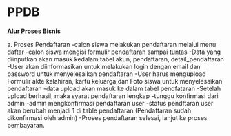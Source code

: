 # PPDB
**Alur Proses Bisnis**

a. Proses Pendaftaran
-calon siswa melakukan pendaftaran melalui menu daftar
-calon siswa mengisi formulir pendaftaran sampai tuntas
-Data yang diinputkan akan masuk kedalam tabel akun, pendaftaran, detail_pendaftaran
-User akan diinformasikan untuk melakukan login dengan email dan password untuk menyelesaikan pendaftaran
-User harus mengupload Formulir akte kalahiran, kartu keluarga,dan Foto siswa untuk menyelesaikan pendaftaran
-data upload akan masuk ke dalam tabel pendfataran
-Setelah upload berhasil, maka syarat pendaftaran lengkap
-tunggu konfirmasi dari admin
-admin mengkonfirmasi pendaftaran user
-status pendftaran user akan berubah menjadi 1 di table pendaftaran (Pendaftaran sudah dikonfirmasi oleh admin)
-Proses pendaftaran selesai, lanjut ke proses pembayaran.
